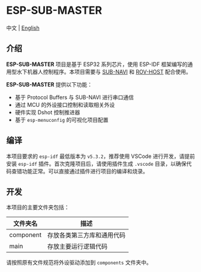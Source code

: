 # ESP-SUB-MASTER

中文 | [English](README_EN.md)

## 介绍

**ESP-SUB-MASTER** 项目是基于 ESP32 系列芯片，使用 ESP-IDF 框架编写的通用型水下机器人控制程序。本项目需要与 [SUB-NAVI](https://github.com/sfxfs/sub-navi) 和 [ROV-HOST](https://github.com/bohonghuang/rov-host) 配合使用。

**ESP-SUB-MASTER** 提供以下功能：

- 基于 Protocol Buffers 与 SUB-NAVI 进行串口通信
- 通过 MCU 的外设接口控制和读取相关外设
- 硬件实现 Dshot 控制推进器
- 基于 `esp-menuconfig` 的可视化项目配置

## 编译

本项目要求的 `esp-idf` 最低版本为 `v5.3.2`，推荐使用 VSCode 进行开发，请提前安装 `esp-idf` 插件。首次克隆项目后，请使用插件生成 `.vscode` 目录，以确保代码查错功能正常。可以直接通过插件进行项目的编译和烧录。

## 开发

本项目的主要文件夹包括：

| 文件夹名  | 描述                       |
| --------- | -------------------------- |
| component | 存放各类第三方库和通用代码 |
| main      | 存放主要运行逻辑代码       |

请按照原有文件规范将外设驱动添加到 `components` 文件夹中。